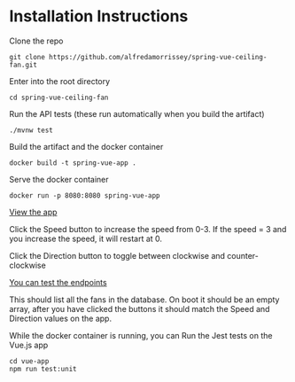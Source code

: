# Installation Instructions

Clone the repo

`git clone https://github.com/alfredamorrissey/spring-vue-ceiling-fan.git`

Enter into the root directory

`cd spring-vue-ceiling-fan`

Run the API tests (these run automatically when you build the artifact)

`./mvnw test `

Build the artifact and the docker container

`docker build -t spring-vue-app .`

Serve the docker container

`docker run -p 8080:8080 spring-vue-app`

[View the app](http://localhost:8080/)

Click the Speed button to increase the speed from 0-3. If the speed = 3 and you increase the speed, it will restart at 0.

Click the Direction button to toggle between clockwise and counter-clockwise

[You can test the endpoints](http://localhost:8080/api/fans)

This should list all the fans in the database. On boot it should be an empty array, 
after you have clicked the buttons it should match the Speed and Direction values on the app.

While the docker container is running, you can Run the Jest tests on the Vue.js app

```
cd vue-app
npm run test:unit
```

